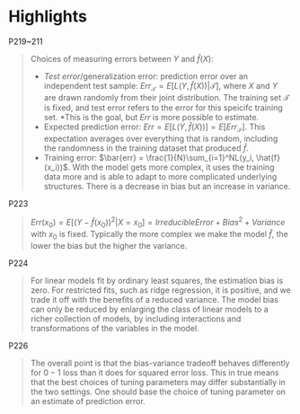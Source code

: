 # Highlights
P219~211
> Choices of measuring errors between $Y$ and $\hat{f}(X)$:
> - *Test error*/generalization error: prediction error over an independent test sample: $Err_{\mathcal{T}}=E[L(Y, \hat{f}(X))|\mathcal{T}]$, where $X$ and $Y$ are drawn randomly from their joint distribution. The training set $\mathcal{T}$ is fixed, and test error refers to the error for this speicifc training set. *This is the goal, but $Err$ is more possible to estimate.
> - Expected prediction error: $Err = E[L(Y, \hat{f}(X))] = E[Err_{\mathcal{T}}]$. This expectation averages over everything that is random, including the randomness in the training dataset that produced $\hat{f}$.
> - Training error: $\bar{err} = \frac{1}{N}\sum_{i=1}^NL(y_i, \hat{f}(x_i))$. With the model gets more complex, it uses the training data more and is able to adapt to more complicated underlying structures. There is a decrease in bias but an increase in variance.

P223
> $Err(x_0) = E[(Y - \hat{f}(x_0))^2|X=x_0]=Irreducible Error + Bias^2 + Variance$ with $x_0$ is fixed. Typically the more complex we make the model $\hat{f}$, the lower the bias but the higher the variance.

P224
> For linear models fit by ordinary least squares, the estimation bias is zero. For restricted fits, such as ridge regression, it is positive, and we trade it off with the benefits of a reduced variance. The model bias can only be reduced by enlarging the class of linear models to a richer collection of models, by including interactions and transformations of the variables in the model.

P226
> The overall point is that the bias-variance tradeoff behaves differently for $0-1$ loss than it does for squared error loss. This in true means that the best choices of tuning parameters may differ substantially in the two settings. One should base the choice of tuning parameter on an estimate of prediction error.

